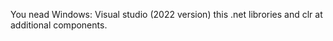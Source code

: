 You nead Windows: Visual studio (2022 version) this .net librories and clr at additional components.
